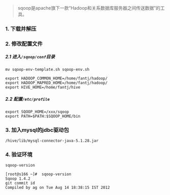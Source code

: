 >sqoop是apache旗下一款“Hadoop和关系数据库服务器之间传送数据”的工具。



###  1. 下载并解压

###   2. 修改配置文件
#####    2.1 进入`/sqoop/conf`目录
`mv sqoop-env-template.sh sqoop-env.sh`
```
export HADOOP_COMMON_HOME=/home/fantj/hadoop/ 
export HADOOP_MAPRED_HOME=/home/fantj/hadoop/
export HIVE_HOME=/home/fantj/hive
```

#####    2.2 配置`/etc/profile`

```
export SQOOP_HOME=/xxx/sqoop
export PATH=$PATH:$SQOOP_HOME/bin
```
###   3. 加入mysql的jdbc驱动包
`/hive/lib/mysql-connector-java-5.1.28.jar`

###   4. 验证环境
`sqoop-version`
```
[root@s166 ~]#  sqoop-version
Sqoop 1.4.2
git commit id 
Compiled by ag on Tue Aug 14 18:38:15 IST 2012

```
